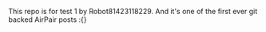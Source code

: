 This repo is for test 1 by Robot81423118229. And it's one of the first ever git backed AirPair posts :{}